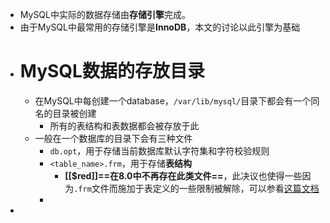 - MySQL中实际的数据存储由**存储引擎**完成。
- 由于MySQL中最常用的存储引擎是**InnoDB**，本文的讨论以此引擎为基础
- # MySQL数据的存放目录
	- 在MySQL中每创建一个database，``/var/lib/mysql/``目录下都会有一个同名的目录被创建
		- 所有的表结构和表数据都会被存放于此
	- 一般在一个数据库的目录下会有三种文件
		- `db.opt`，用于存储当前数据库默认字符集和字符校验规则
		- `<table_name>.frm`，用于存储**表结构**
			- **[[$red]]==在8.0中不再存在此类文件==**，此决议也使得一些因为`.frm`文件而施加于表定义的一些限制被解除，可以参看[这篇文档](https://dev.mysql.com/doc/refman/8.0/en/data-dictionary-file-removal.html)
		-
-